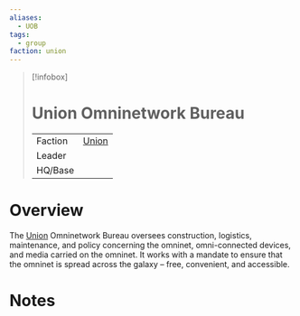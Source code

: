 ```yaml
---
aliases:
  - UOB
tags:
  - group
faction: union
---
```

> [!infobox] 
> # Union Omninetwork Bureau
> | | |
> | ---- | ---- |
> | Faction | [Union](Union.md) |
> | Leader |  |
> | HQ/Base | |


# Overview
The [Union](Union.md) Omninetwork Bureau oversees construction, logistics, maintenance, and policy concerning the omninet, omni-connected devices, and media carried on the omninet. It works with a mandate to ensure that the omninet is spread across the galaxy – free, convenient, and accessible.

# Notes